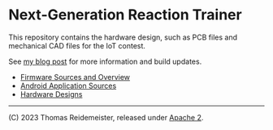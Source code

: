# Next-Generation Reaction Trainer

This repository contains the hardware design, such as PCB files and
mechanical CAD files for the IoT contest.

See [my blog post](https://www.reidemeister.com/?p=624) for more information and build updates.

 * [Firmware Sources and Overview](https://github.com/treideme/reaction-trainer)
 * [Android Application Sources](https://github.com/treideme/reaction-trainer-app)
 * [Hardware Designs](https://github.com/treideme/reaction-trainer-hw)

----
(C) 2023 Thomas Reidemeister, released under [Apache 2](LICENSE).